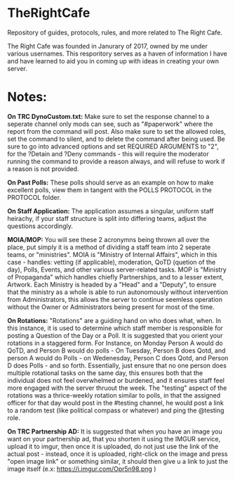 # TheRightCafe
Repository of guides, protocols, rules, and more related to The Right Cafe.

The Right Cafe was founded in Janurary of 2017, owned by me under various usernames. This resporitory serves as a haven of information I have and have learned to aid you in coming up with ideas in creating your own server.

# Notes:

 **On TRC DynoCustom.txt:**
    Make sure to set the response channel to a seperate channel only mods can see, such as "#paperwork" where the report from the command will post. Also make sure to set the allowed roles, set the command to silent, and to delete the command after being used. Be sure to go into advanced options and set REQUIRED ARGUMENTS to "2", for the ?Detain and ?Deny commands - this will require the moderator running the command to provide a reason always, and will refuse to work if a reason is not provided.

 **On Past Polls:**
   These polls should serve as an example on how to make excellent polls, view them in tangent with the POLLS PROTOCOL in the PROTOCOL folder.

 **On Staff Application:**
   The application assumes a singular, uniform staff heirachy, if your staff structure is split into differing teams, adjust the questions accordingly.

 **MOIA/MOP:**
 You will see these 2 acronymns being thrown all over the place, put simply it is a method of dividing a staff team into 2 seperate teams, or "ministries". MOIA is "Ministry of Internal Affairs", which in this case - handles: vetting (if applicable), moderation, QoTD (quetion of the day), Polls, Events, and other various server-related tasks. MOP is "Ministry of Propaganda" which handles chiefly Partnerships, and to a lesser extent, Artwork. Each Ministry is headed by a "Head" and a "Deputy", to ensure that the ministry as a whole is able to run autonomously without intervention from Administrators, this allows the server to continue seemless operation without the Owner or Administrators being present for most of the time.

 **On Rotations:**
  "Rotations" are a guiding hand on who does what, when. In this instance, it is used to determine which staff member is responsible for posting a Question of the Day or a Poll. It is suggested that you orient your rotations in a staggered form. For Instance, on Monday Person A would do QoTD, and Person B would do polls - On Tuesday, Person B does Qotd, and person A would do Polls - on Wedenesday, Person C does Qotd, and Person D does Polls - and so forth. Essentially, just ensure that no one person does multiple rotational tasks on the same day, this ensures both that the individual does not feel overwhelmed or burdened, and it ensures staff feel more engaged with the server thruout the week. The "testing" aspect of the rotations was a thrice-weekly rotation similar to polls, in that the assigned officer for that day would post in the #testing channel, he would post a link to a random test (like political compass or whatever) and ping the @testing role.

 **On TRC Partnership AD:**
   It is suggested that when you have an image you want on your partnership ad, that you shorten it using the IMGUR service, upload it to imgur, then once it is uploaded, do not just use the link of the actual post - instead, once it is uploaded, right-click on the image and press "open image link" or something similar, it should then give u a link to just the image itself (e.x: https://i.imgur.com/Opr5n98.png )
